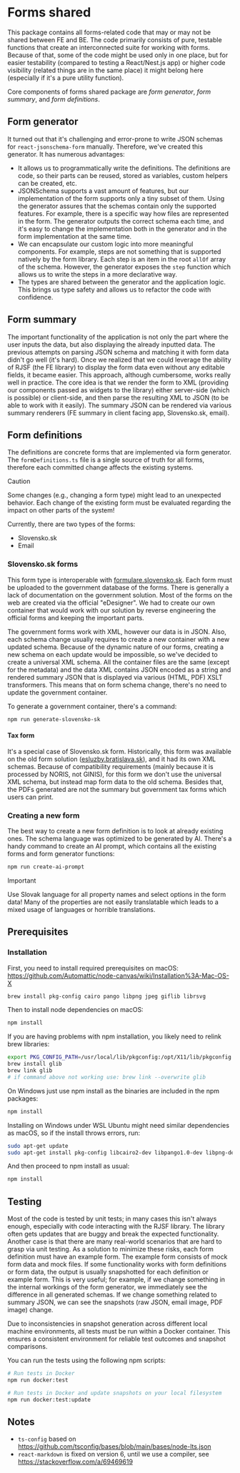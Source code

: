 # Forms shared

This package contains all forms-related code that may or may not be shared between FE and BE. The code primarily consists of pure, testable functions that create an interconnected suite for working with forms. Because of that, some of the code might be used only in one place, but for easier testability (compared to testing a React/Nest.js app) or higher code visibility (related things are in the same place) it might belong here (especially if it's a pure utility function).

Core components of forms shared package are _form generator_, _form summary_, and _form definitions_.

## Form generator

It turned out that it's challenging and error-prone to write JSON schemas for `react-jsonschema-form` manually. Therefore, we've created this generator. It has numerous advantages:

- It allows us to programmatically write the definitions. The definitions are code, so their parts can be reused, stored as variables, custom helpers can be created, etc.
- JSONSchema supports a vast amount of features, but our implementation of the form supports only a tiny subset of them. Using the generator assures that the schemas contain only the supported features. For example, there is a specific way how files are represented in the form. The generator outputs the correct schema each time, and it's easy to change the implementation both in the generator and in the form implementation at the same time.
- We can encapsulate our custom logic into more meaningful components. For example, steps are not something that is supported natively by the form library. Each step is an item in the root `allOf` array of the schema. However, the generator exposes the `step` function which allows us to write the steps in a more declarative way.
- The types are shared between the generator and the application logic. This brings us type safety and allows us to refactor the code with confidence.

## Form summary

The important functionality of the application is not only the part where the user inputs the data, but also displaying the already inputted data. The previous attempts on parsing JSON schema and matching it with form data didn't go well (it's hard). Once we realized that we could leverage the ability of RJSF (the FE library) to display the form data even without any editable fields, it became easier. This approach, although cumbersome, works really well in practice. The core idea is that we render the form to XML (providing our components passed as widgets to the library) either server-side (which is possible) or client-side, and then parse the resulting XML to JSON (to be able to work with it easily). The summary JSON can be rendered via various summary renderers (FE summary in client facing app, Slovensko.sk, email).

## Form definitions

The definitions are concrete forms that are implemented via form generator. The `formDefinitions.ts` file is a single source of truth for all forms, therefore each committed change affects the existing systems.

> [!CAUTION]
> Some changes (e.g., changing a form type) might lead to an unexpected behavior. Each change of the existing form must be evaluated regarding the impact on other parts of the system!

Currently, there are two types of the forms:

- Slovensko.sk
- Email

### Slovensko.sk forms

This form type is interoperable with [formulare.slovensko.sk](https://formulare.slovensko.sk/). Each form must be uploaded to the government database of the forms. There is generally a lack of documentation on the government solution. Most of the forms on the web are created via the official "eDesigner". We had to create our own container that would work with our solution by reverse engineering the official forms and keeping the important parts.

The government forms work with XML, however our data is in JSON. Also, each schema change usually requires to create a new container with a new updated schema. Because of the dynamic nature of our forms, creating a new schema on each update would be impossible, so we've decided to create a universal XML schema. All the container files are the same (except for the metadata) and the data XML contains JSON encoded as a string and rendered summary JSON that is displayed via various (HTML, PDF) XSLT transformers. This means that on form schema change, there's no need to update the government container.

To generate a government container, there's a command:

```bash
npm run generate-slovensko-sk
```

#### Tax form

It's a special case of Slovensko.sk form. Historically, this form was available on the old form solution ([esluzby.bratislava.sk](https://esluzby.bratislava.sk/)), and it had its own XML schemas. Because of compatibility requirements (mainly because it is processed by NORIS, not GINIS), for this form we don't use the universal XML schema, but instead map form data to the old schema. Besides that, the PDFs generated are not the summary but government tax forms which users can print.

### Creating a new form

The best way to create a new form definition is to look at already existing ones. The schema language was optimized to be generated by AI. There's a handy command to create an AI prompt, which contains all the existing forms and form generator functions:

```bash
npm run create-ai-prompt
```

> [!IMPORTANT]
> Use Slovak language for all property names and select options in the form data! Many of the properties are not easily translatable which leads to a mixed usage of languages or horrible translations.

## Prerequisites

### Installation

First, you need to install required prerequisites on macOS:
<https://github.com/Automattic/node-canvas/wiki/Installation%3A-Mac-OS-X>

```bash
brew install pkg-config cairo pango libpng jpeg giflib librsvg
```

Then to install node dependencies on macOS:

```bash
npm install
```

If you are having problems with npm installation, you likely need to relink brew libraries:

```bash
export PKG_CONFIG_PATH=/usr/local/lib/pkgconfig:/opt/X11/lib/pkgconfig
brew install glib
brew link glib
# if command above not working use: brew link --overwrite glib
```

On Windows just use npm install as the binaries are included in the npm packages:

```bash
npm install
```

Installing on Windows under WSL Ubuntu might need similar dependencies as macOS, so if the install throws errors, run:

```bash
sudo apt-get update
sudo apt-get install pkg-config libcairo2-dev libpango1.0-dev libpng-dev libjpeg-dev libgif-dev librsvg2-dev
```

And then proceed to npm install as usual:

```bash
npm install
```

## Testing

Most of the code is tested by unit tests; in many cases this isn't always enough, especially with code interacting with the RJSF library. The library often gets updates that are buggy and break the expected functionality. Another case is that there are many real-world scenarios that are hard to grasp via unit testing. As a solution to minimize these risks, each form definition must have an example form. The example form consists of mock form data and mock files. If some functionality works with form definitions or form data, the output is usually snapshotted for each definition or example form. This is very useful; for example, if we change something in the internal workings of the form generator, we immediately see the difference in all generated schemas. If we change something related to summary JSON, we can see the snapshots (raw JSON, email image, PDF image) change.

Due to inconsistencies in snapshot generation across different local machine environments, all tests must be run within a Docker container. This ensures a consistent environment for reliable test outcomes and snapshot comparisons.

You can run the tests using the following npm scripts:

```bash
# Run tests in Docker
npm run docker:test

# Run tests in Docker and update snapshots on your local filesystem
npm run docker:test:update
```

## Notes

- `ts-config` based on <https://github.com/tsconfig/bases/blob/main/bases/node-lts.json>
- `react-markdown` is fixed on version 6, until we use a compiler, see <https://stackoverflow.com/a/69469619>
